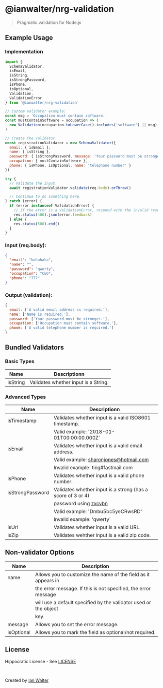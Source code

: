 # @ianwalter/nrg-validation
> Pragmatic validation for Node.js

## Example Usage

### Implementation

```js
import {
  SchemaValidator,
  isEmail,
  isString,
  isStrongPassword,
  isPhone,
  isOptional,
  Validation,
  ValidationError
} from '@ianwalter/nrg-validation'

// Custom validator example:
const msg = 'Occupation must contain software.'
const mustContainSoftware = occupation => (
  new Validation(occupation.toLowerCase().includes('software') || msg)
)

// Create the validator.
const registrationValidator = new SchemaValidator({
  email: { isEmail },
  name: { isString },
  password: { isStrongPassword, message: 'Your password must be stronger.' },
  occupation: { mustContainSoftware },
  phone: { isPhone, isOptional, name: 'telephone number' }
})

try {
  // Validate the input.
  await registrationValidator.validate(req.body).orThrow()

  // Continue to do something here.
} catch (error) {
  if (error instanceof ValidationError) {
    // If the error is a ValidationError, respond with the invalid results.
    res.status(400).json(error.feedback)
  } else {
    res.status(500).end()
  }
}
```

### Input (req.body):

```json
{
  "email": "hahahaha",
  "name": "",
  "password": "qwerty",
  "occupation": "CEO",
  "phone": "777"
}
```

### Output (validation):

```js
{
  email: ['A valid email address is required.'],
  name: ['Name is required.'],
  password: ['Your password must be stronger.'],
  occupation: ['Occupation must contain software.'],
  phone: ['A valid telephone number is required.']
}
```


## Bundled Validators

### Basic Types

Name      | Descriptionn                                                       |
----------|--------------------------------------------------------------------|
isString  | Validates whether input is a String.                               |

### Advanced Types

Name             | Descriptionn                                                |
-----------------|-------------------------------------------------------------|
isTimestamp      | Validates whether input is a valid ISO8601 timestamp.       |
                 | Valid example: '2018-01-01T00:00:00.000Z'                   |
isEmail          | Validates whether input is a valid email address.           |
                 | Valid example: sharonjones@hotmail.com                      |
                 | Invalid example: ting#fastmail.com                          |
isPhone          | Validates whether input is a valid phone number.            |
isStrongPassword | Validates whether input is a strong (has a score of 3 or 4) |
                 | password using [zxcvbn](https://github.com/dropbox/zxcvbn)  |
                 | Valid example: 'Dmbu5bc5yeCRwsRD'                           |
                 | Invalid example: 'qwerty'                                   |
isUrl            | Validates whether input is a valid URL.                     |
isZip            | Validates wehther input is a valid zip code.                |


## Non-validator Options

Name       | Description                                                       |
-----------|-------------------------------------------------------------------|
name       | Allows you to customize the name of the field as it appears in    |
           | the error message. If this is not specified, the error message    |
           | will use a default specified by the validator used or the object  |
           | key.                                                              |
message    | Allows you to set the error message.                              |
isOptional | Allows you to mark the field as optional/not required.            |


## License

Hippocratic License - See [LICENSE][licenseUrl]

&nbsp;

Created by [Ian Walter](https://ianwalter.dev)

[licenseUrl]: https://github.com/ianwalter/nrg/blob/main/packages/nrg-validation/LICENSE
